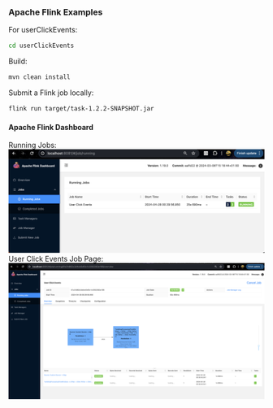 ### Apache Flink Examples
    
For userClickEvents:    
```bash
cd userClickEvents
```
Build:
```bash
mvn clean install
```
Submit a Flink job locally:
```bash
flink run target/task-1.2.2-SNAPSHOT.jar
```
#### Apache Flink Dashboard
Running Jobs:
![Running Jobs](./img/running_jobs.png)
User Click Events Job Page:    
![User Click Events](./img/user_click_events.png)



